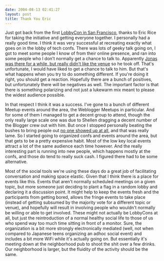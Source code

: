 ```yaml
---
date: 2004-08-13 02:41:27
layout: post
title: Thank You Eric
---
```


Just got back from the first [LobbyCon in San Francisco](http://eric.blognews.com/blog/_archives/2004/8/13/123275.html), thanks to Eric Rice for taking the initiative and getting everyone together. I personally had a really good time. I think it was very successful at recreating exactly what goes on in the lobby of tech confs. There was lots of geeky talk going on, I got to meet some people I know of from their online presence, and ran into some people who I don't normally get a chance to talk to. Apparently [Jonas was there for a while, but really didn't like the venue](http://www.jluster.org/node/266) so he took off. That's unfortunate, I would have liked to get a chance to talk to him. But that's what happens when you try to do something different. If you're doing it right, you should get a reaction. Hopefully there are a bunch of positives, but unfortunately there will be negatives as well. The important factor is that there is  something polarizing and not just a lukewarm mix meant to please the widest audience possible.

In that respect I think it was a success. I've gone to a bunch of different Meetup events around the area, the Weblogger Meetups in particular. And for some of them I managed to get a decent group to attend, though the only really large scale one was due to Shellen dragging a decent number of the Blogger crew out with him. But once I stopped personally beating the bushes to bring people out [no one showed up at all](http://www.bitsplitter.net/blog/index.php?p=123), and that was really lame. So I started going to organized confs and events around the area, but that gets to be a pretty expensive habit. Most of the low key local events attract a lot of the same audience each time however. And the really interesting part is running into new people, which happens mostly at the confs, and those do tend to really suck cash. I figured there had to be some alternative.

Most of the social tools we're using these days do a great job of facilitating conversation and making space elastic. Given that I think there is a place for events like this. Events that aren't normally scheduled meetings on a given topic, but more someone just deciding to plant a flag in a random lobby and declaring it a discussion point. It might help to keep the events fresh and the participants from getting bored, allows the fringe events to take place (instead of getting subsumed by the majority vote for a different topic or venue), and hopefully will result in involving people who wouldn't normally be willing or able to get involved. These might not actually be LobbyCons at all, but just the reintroduction of a normal healthy social life to those of us who spend way too much time sitting in front of a monitor. Sure, the organization is a bit more strongly electronically mediated (well, not when compared to Japanese teens organizing an adhoc social event) and includes a bit more WiFi while it's actually going on. But essentially it's meeting down at the neighborhood pub to shoot the shit over a few drinks. Our neighborhood is larger, but the fluidity of the activity should be the same.

